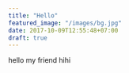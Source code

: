 ```yaml
---
title: "Hello"
featured_image: "/images/bg.jpg"
date: 2017-10-09T12:55:48+07:00
draft: true
---
```


hello my friend hihi